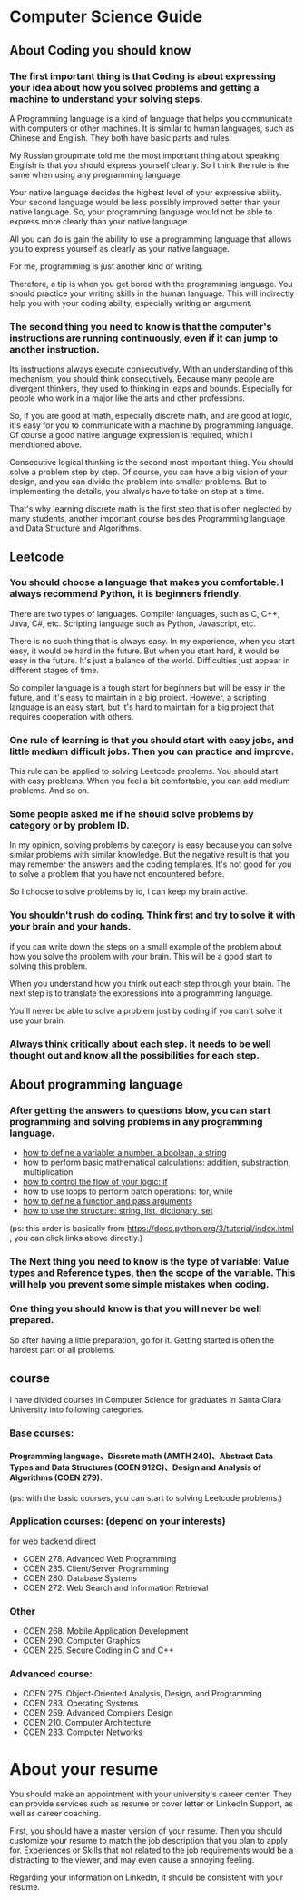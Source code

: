 # Computer Science Guide

## About Coding you should know
### The first important thing is that Coding is about expressing your idea about how you solved problems and getting a machine to understand your solving steps. 

A Programming language is a kind of language that helps you communicate with computers or other machines. It is similar to human languages, such as Chinese and English. They both have basic parts and rules.

My Russian groupmate told me the most important thing about speaking English is that you should express yourself clearly. So I think the rule is the same when using any programming language. 

Your native language decides the highest level of your expressive ability. Your second language would be less possibly improved better than your native language. So, your programming language would not be able to express more clearly than your native language. 

All you can do is gain the ability to use a programming language that allows you to express yourself as clearly as your native language.

For me, programming is just another kind of writing.

Therefore, a tip is when you get bored with the programming language. You should practice your writing skills in the human language. This will indirectly help you with your coding ability, especially writing an argument.

### The second thing you need to know is that the computer's instructions are running continuously, even if it can jump to another instruction. 

Its instructions always execute consecutively. With an understanding of this mechanism, you should think consecutively. Because many people are divergent thinkers, they used to thinking in leaps and bounds. Especially for people who work in a major like the arts and other professions. 

So, if you are good at math, especially discrete math, and are good at logic, it's easy for you to communicate with a machine by programming language. Of course a good native language expression is required, which I mendtioned above. 

Consecutive logical thinking is the second most important thing. You should solve a problem step by step. Of course, you can have a big vision of your design, and you can divide the problem into smaller problems. But to implementing the details, you alwalys have to take on step at a time.

That's why learning discrete math is the first step that is often neglected by many students, another important course besides Programming language and Data Structure and Algorithms.

## Leetcode

### You should choose a language that makes you comfortable. I always recommend Python, it is beginners friendly.

There are two types of languages. Compiler languages, such as C, C++, Java, C#, etc. Scripting language such as Python, Javascript, etc.

There is no such thing that is always easy. In my experience, when you start easy, it would be hard in the future. But when you start hard, it would be easy in the future. It's just a balance of the world. Difficulties just appear in different stages of time.

So compiler language is a tough start for beginners but will be easy in the future, and it's easy to maintain in a big project. However, a scripting language is an easy start, but it's hard to maintain for a big project that requires cooperation with others.

### One rule of learning is that you should start with easy jobs, and little medium difficult jobs. Then you can practice and improve. 

This rule can be applied to solving Leetcode problems. You should start with easy problems. When you feel a bit comfortable, you can add medium problems. And so on.

### Some people asked me if he should solve problems by category or by problem ID. 
In my opinion, solving problems by category is easy because you can solve similar problems with similar knowledge. But the negative result is that you may remember the answers and the coding templates. It's not good for you to solve a problem that you have not encountered before.

So I choose to solve problems by id, I can keep my brain active.

### You shouldn't rush do coding. Think first and try to solve it with your brain and your hands.
if you can write down the steps on a small example of the problem about how you solve the problem with your brain. This will be a good start to solving this problem.

When you understand how you think out each step through your brain. The next step is to translate the expressions into a programming language. 

You'll never be able to solve a problem just by coding if you can't solve it use your brain.

### Always think critically about each step. It needs to be well thought out and know all the possibilities for each step.

## About programming language
### After getting the answers to questions blow, you can start programming and solving problems in any programming language.
- [how to define a variable: a number, a boolean, a string](https://docs.python.org/3/tutorial/introduction.html#using-python-as-a-calculator)
- how to perform basic mathematical calculations: addition, substraction, multiplication
- [how to control the flow of your logic: if](https://docs.python.org/3/tutorial/controlflow.html)
- how to use loops to perform batch operations: for, while
- [how to define a function and pass arguments](https://docs.python.org/3/tutorial/controlflow.html#defining-functions)
- [how to use the structure: string, list, dictionary, set](https://docs.python.org/3/tutorial/datastructures.html)

(ps: this order is basically from https://docs.python.org/3/tutorial/index.html , you can click links above directly.)

### The Next thing you need to know is the type of variable: Value types and Reference types, then the scope of the variable. This will help you prevent some simple mistakes when coding.

### One thing you should know is that you will never be well prepared.
So after having a little preparation, go for it. Getting started is often the hardest part of all problems.

## course
I have divided courses in Computer Science for graduates in Santa Clara University into following categories.
### Base courses:
#### Programming language、Discrete math (AMTH 240)、Abstract Data Types and Data Structures (COEN 912C)、Design and Analysis of Algorithms (COEN 279).

(ps: with the basic courses, you can start to solving Leetcode problems.)

### Application courses: (depend on your interests)

for web backend direct
- COEN 278. Advanced Web Programming
- COEN 235. Client/Server Programming
- COEN 280. Database Systems
- COEN 272. Web Search and Information Retrieval

### Other
- COEN 268. Mobile Application Development
- COEN 290. Computer Graphics
- COEN 225. Secure Coding in C and C++

### Advanced course:
- COEN 275. Object-Oriented Analysis, Design, and Programming
- COEN 283. Operating Systems
- COEN 259. Advanced Compilers Design
- COEN 210. Computer Architecture
- COEN 233. Computer Networks

# About your resume
You should make an appointment with your university's career center. They can provide services such as resume or cover letter or LinkedIn Support, as well as career coaching.

First, you should have a master version of your resume. Then you should customize your resume to match the job description that you plan to apply for. 
Experiences or Skills that not related to the job requirements would be a distracting to the viewer, and may even cause a annoying feeling.

Regarding your information on LinkedIn, it should be consistent with your resume.
